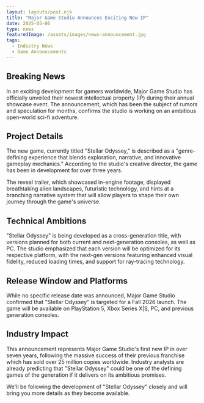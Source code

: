 ```yaml
---
layout: layouts/post.njk
title: "Major Game Studio Announces Exciting New IP"
date: 2025-05-06
type: news
featuredImage: /assets/images/news-announcement.jpg
tags:
  - Industry News
  - Game Announcements
---
```


## Breaking News

In an exciting development for gamers worldwide, Major Game Studio has officially unveiled their newest intellectual property (IP) during their annual showcase event. The announcement, which has been the subject of rumors and speculation for months, confirms the studio is working on an ambitious open-world sci-fi adventure.

## Project Details

The new game, currently titled "Stellar Odyssey," is described as a "genre-defining experience that blends exploration, narrative, and innovative gameplay mechanics." According to the studio's creative director, the game has been in development for over three years.

The reveal trailer, which showcased in-engine footage, displayed breathtaking alien landscapes, futuristic technology, and hints at a branching narrative system that will allow players to shape their own journey through the game's universe.

## Technical Ambitions

"Stellar Odyssey" is being developed as a cross-generation title, with versions planned for both current and next-generation consoles, as well as PC. The studio emphasized that each version will be optimized for its respective platform, with the next-gen versions featuring enhanced visual fidelity, reduced loading times, and support for ray-tracing technology.

## Release Window and Platforms

While no specific release date was announced, Major Game Studio confirmed that "Stellar Odyssey" is targeted for a Fall 2026 launch. The game will be available on PlayStation 5, Xbox Series X|S, PC, and previous generation consoles.

## Industry Impact

This announcement represents Major Game Studio's first new IP in over seven years, following the massive success of their previous franchise which has sold over 25 million copies worldwide. Industry analysts are already predicting that "Stellar Odyssey" could be one of the defining games of the generation if it delivers on its ambitious promises.

We'll be following the development of "Stellar Odyssey" closely and will bring you more details as they become available.